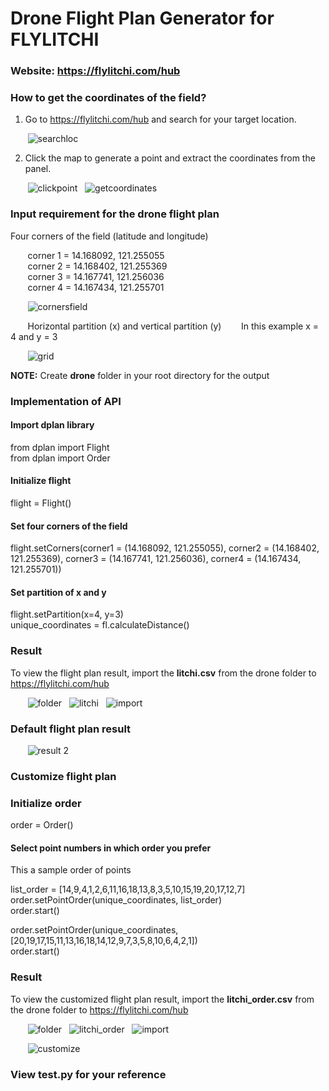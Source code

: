 # Drone Flight Plan Generator for FLYLITCHI

### Website: https://flylitchi.com/hub <br>

### How to get the coordinates of the field?

1) Go to https://flylitchi.com/hub and search for your target location.

&nbsp;&nbsp;&nbsp;&nbsp;&nbsp;&nbsp;&nbsp;![searchloc](https://user-images.githubusercontent.com/11206290/35094779-49996776-fc81-11e7-9fd8-58c0b42da73a.png)

2) Click the map to generate a point and extract the coordinates from the panel.

&nbsp;&nbsp;&nbsp;&nbsp;&nbsp;&nbsp;&nbsp;![clickpoint](https://user-images.githubusercontent.com/11206290/35095296-eb475ac8-fc82-11e7-82b4-5e487dc3dba2.png) &nbsp;&nbsp;![getcoordinates](https://user-images.githubusercontent.com/11206290/35095469-88463588-fc83-11e7-8c18-3bac2fe029ac.png)

### Input requirement for the drone flight plan

Four corners of the field (latitude and longitude)

&nbsp;&nbsp;&nbsp;&nbsp;&nbsp;&nbsp;&nbsp;corner 1 = 14.168092, 121.255055 <br>
&nbsp;&nbsp;&nbsp;&nbsp;&nbsp;&nbsp;&nbsp;corner 2 = 14.168402, 121.255369 <br>
&nbsp;&nbsp;&nbsp;&nbsp;&nbsp;&nbsp;&nbsp;corner 3 = 14.167741, 121.256036 <br>
&nbsp;&nbsp;&nbsp;&nbsp;&nbsp;&nbsp;&nbsp;corner 4 = 14.167434, 121.255701 <br>

&nbsp;&nbsp;&nbsp;&nbsp;&nbsp;&nbsp;&nbsp;![cornersfield](https://user-images.githubusercontent.com/11206290/35095787-c8142c64-fc84-11e7-878a-c2cea96d57d5.png)

&nbsp;&nbsp;&nbsp;&nbsp;&nbsp;&nbsp;&nbsp;Horizontal partition (x) and vertical partition (y)
&nbsp;&nbsp;&nbsp;&nbsp;&nbsp;&nbsp;&nbsp;In this example x = 4 and y = 3

&nbsp;&nbsp;&nbsp;&nbsp;&nbsp;&nbsp;&nbsp;![grid](https://user-images.githubusercontent.com/11206290/35096465-48f8539e-fc87-11e7-9337-4265b4d68343.png)

<b>NOTE:</b> Create <b>drone</b> folder in your root directory for the output

### Implementation of API

#### Import dplan library 
from dplan import Flight <br>
from dplan import Order <br>

#### Initialize flight 
flight = Flight()

#### Set four corners of the field
flight.setCorners(corner1 = (14.168092, 121.255055),
				  corner2 = (14.168402, 121.255369),
				  corner3 = (14.167741, 121.256036),
				  corner4 = (14.167434, 121.255701))
          
#### Set partition of x and y
flight.setPartition(x=4, y=3) <br>
unique_coordinates = fl.calculateDistance()
          
### Result 
To view the flight plan result, import the <b>litchi.csv</b> from the </b>drone</b> folder to https://flylitchi.com/hub

&nbsp;&nbsp;&nbsp;&nbsp;&nbsp;&nbsp;&nbsp;![folder](https://user-images.githubusercontent.com/11206290/35097591-bb2ac4e8-fc8b-11e7-915c-9d71b1f407c4.png) &nbsp;&nbsp;![litchi](https://user-images.githubusercontent.com/11206290/35097596-bebeb72c-fc8b-11e7-863d-545213892d8f.png) &nbsp;&nbsp;![import](https://user-images.githubusercontent.com/11206290/35097669-18067946-fc8c-11e7-8b8e-940b834a310b.png)

### Default flight plan result

&nbsp;&nbsp;&nbsp;&nbsp;&nbsp;&nbsp;&nbsp;![result 2](https://user-images.githubusercontent.com/11206290/35098286-849d7508-fc8e-11e7-9e09-31f95b10e775.png)

### Customize flight plan

### Initialize order
order = Order()

#### Select point numbers in which order you prefer 
This a sample order of points <br>

list_order = [14,9,4,1,2,6,11,16,18,13,8,3,5,10,15,19,20,17,12,7] <br>
order.setPointOrder(unique_coordinates, list_order)<br>
order.start() <br>

order.setPointOrder(unique_coordinates, [20,19,17,15,11,13,16,18,14,12,9,7,3,5,8,10,6,4,2,1]) <br>
order.start() <br>

### Result 
To view the customized flight plan result, import the <b>litchi_order.csv</b> from the </b>drone</b> folder to https://flylitchi.com/hub

&nbsp;&nbsp;&nbsp;&nbsp;&nbsp;&nbsp;&nbsp;![folder](https://user-images.githubusercontent.com/11206290/35097591-bb2ac4e8-fc8b-11e7-915c-9d71b1f407c4.png) &nbsp;&nbsp;![litchi_order](https://user-images.githubusercontent.com/11206290/35098558-9e553002-fc8f-11e7-98aa-1cefc6330d7b.png) &nbsp;&nbsp;![import](https://user-images.githubusercontent.com/11206290/35097669-18067946-fc8c-11e7-8b8e-940b834a310b.png)

&nbsp;&nbsp;&nbsp;&nbsp;&nbsp;&nbsp;&nbsp;![customize](https://user-images.githubusercontent.com/11206290/35098596-d3fef206-fc8f-11e7-8f5c-8e49b80d7608.png)

### View test.py for your reference  
